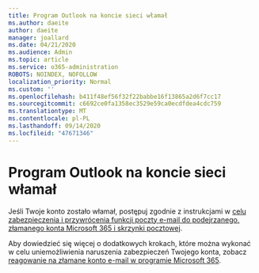 ```yaml
---
title: Program Outlook na koncie sieci włamał
ms.author: daeite
author: daeite
manager: joallard
ms.date: 04/21/2020
ms.audience: Admin
ms.topic: article
ms.service: o365-administration
ROBOTS: NOINDEX, NOFOLLOW
localization_priority: Normal
ms.custom: ''
ms.openlocfilehash: b411f48ef56f32f22babbe16f13865a2d6f7cc17
ms.sourcegitcommit: c6692ce0fa1358ec3529e59ca0ecdfdea4cdc759
ms.translationtype: MT
ms.contentlocale: pl-PL
ms.lasthandoff: 09/14/2020
ms.locfileid: "47671346"
---
```

# <a name="outlook-on-the-web-account-hacked"></a>Program Outlook na koncie sieci włamał

Jeśli Twoje konto zostało włamał, postępuj zgodnie z instrukcjami w [celu zabezpieczenia i przywrócenia funkcji poczty e-mail do podejrzanego, złamanego konta Microsoft 365 i skrzynki pocztowej](https://docs.microsoft.com/microsoft-365/security/office-365-security/responding-to-a-compromised-email-account).

Aby dowiedzieć się więcej o dodatkowych krokach, które można wykonać w celu uniemożliwienia naruszenia zabezpieczeń Twojego konta, zobacz [reagowanie na złamane konto e-mail w programie Microsoft 365](https://docs.microsoft.com/microsoft-365/security/office-365-security/responding-to-a-compromised-email-account).